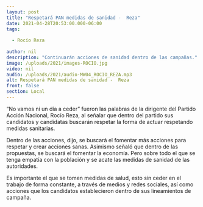 ```yaml
---
layout: post
title: "Respetará PAN medidas de sanidad -  Reza"
date: 2021-04-28T20:53:00.000-06:00
tags:
  
  - Rocío Reza
  
author: nil
description: "Continuarán acciones de sanidad dentro de las campañas."
image: /uploads/2021/images-ROCIO.jpg
video: nil
audio: /uploads/2021/audio-MW04_ROCIO_REZA.mp3
alt: Respetará PAN medidas de sanidad -  Reza
front: false
section: Local
---
```


“No vamos ni un día a ceder” fueron las palabras de la dirigente del Partido Acción Nacional, Rocío Reza, al señalar que dentro del partido sus candidatos y candidatas buscarán respetar la forma de actuar respetando medidas sanitarias.

Dentro de las acciones, dijo, se buscará el fomentar más acciones para respetar y crear acciones sanas. Asimismo señaló que dentro de las propuestas, se buscará el fomentar la economía. Pero sobre todo el que se tenga empatía con la población y se acate las medidas de sanidad de las autoridades.

Es importante el que se tomen medidas de salud, esto sin ceder en el trabajo de forma constante, a través de medios y redes sociales, así como acciones que los candidatos establecieron dentro de sus lineamientos de campaña.
